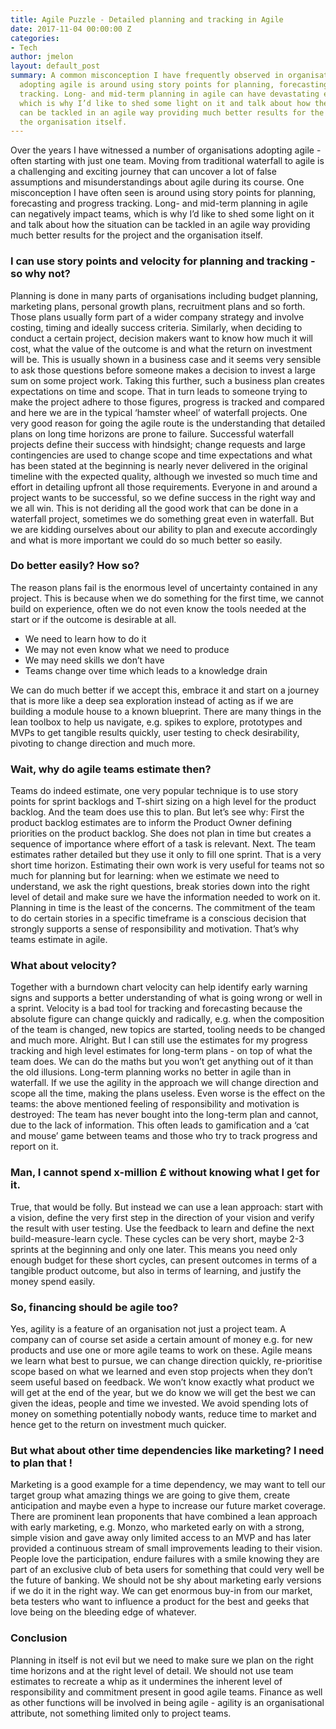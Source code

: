 ```yaml
---
title: Agile Puzzle - Detailed planning and tracking in Agile
date: 2017-11-04 00:00:00 Z
categories:
- Tech
author: jmelon
layout: default_post
summary: A common misconception I have frequently observed in organisations that are
  adopting agile is around using story points for planning, forecasting and progress
  tracking. Long- and mid-term planning in agile can have devastating effects on teams,
  which is why I’d like to shed some light on it and talk about how the situation
  can be tackled in an agile way providing much better results for the project and
  the organisation itself.
---
```


Over the years I have witnessed a number of organisations adopting agile - often starting with just one team. Moving from traditional waterfall to agile is a challenging and exciting journey that can uncover a lot of false assumptions and misunderstandings about agile during its course. One misconception I have often seen is around using story points for planning, forecasting and progress tracking. Long- and mid-term planning in agile can negatively impact teams, which is why I’d like to shed some light on it and talk about how the situation can be tackled in an agile way providing much better results for the project and the organisation itself.

### I can use story points and velocity for planning and tracking - so why not?
Planning is done in many parts of organisations including budget planning, marketing plans, personal growth plans, recruitment plans and so forth. Those plans usually form part of a wider company strategy and involve costing, timing and ideally success criteria. Similarly, when deciding to conduct a certain project, decision makers want to know how much it will cost, what the value of the outcome is and what the return on investment will be. This is usually shown in a business case and it seems very sensible to ask those questions before someone makes a decision to invest a large sum on some project work. Taking this further, such a business plan creates expectations on time and scope. That in turn leads to someone trying to make the project adhere to those figures, progress is tracked and compared and here we are in the typical ‘hamster wheel’ of waterfall projects.
One very good reason for going the agile route is the understanding that detailed plans on long time horizons are prone to failure. Successful waterfall projects define their success with hindsight; change requests and large contingencies are used to change scope and time expectations and what has been stated at the beginning is nearly never delivered in the original timeline with the expected quality, although we invested so much time and effort in detailing upfront all those requirements. Everyone in and around a project wants to be successful, so we define success in the right way and we all win. This is not deriding all the good work that can be done in a waterfall project, sometimes we do something great even in waterfall. But we are kidding ourselves about our ability to plan and execute accordingly and what is more important we could do so much better so easily.

### Do better easily? How so?
The reason plans fail is the enormous level of uncertainty contained in any project. This is because when we do something for the first time, we cannot build on experience, often we do not even know the tools needed at the start or if the outcome is desirable at all.

* We need to learn how to do it
* We may not even know what we need to produce
* We may need skills we don’t have
* Teams change over time which leads to a knowledge drain

We can do much better if we accept this, embrace it and start on a journey that is more like a deep sea exploration instead of acting as if we are building a module house to a known blueprint. There are many things in the lean toolbox to help us navigate, e.g. spikes to explore, prototypes and MVPs to get tangible results quickly, user testing to check desirability, pivoting to change direction and much more.

### Wait, why do agile teams estimate then? 
Teams do indeed estimate, one very popular technique is to use story points for sprint backlogs and T-shirt sizing on a high level for the product backlog. And the team does use this to plan. But let’s see why: First the product backlog estimates are to inform the Product Owner defining priorities on the product backlog. She does not plan in time but creates a sequence of importance where effort of a task is relevant. Next. The team estimates rather detailed but they use it only to fill one sprint. That is a very short time horizon. Estimating their own work is very useful for teams not so much for planning but for learning: when we estimate we need to understand, we ask the right questions, break stories down into the right level of detail and make sure we have the information needed to work on it. Planning in time is the least of the concerns. The commitment of the team to do certain stories in a specific timeframe is a conscious decision that strongly supports a sense of responsibility and motivation. That’s why teams estimate in agile.

### What about velocity?
Together with a burndown chart velocity can help identify early warning signs and supports a better understanding of what is going wrong or well in a sprint. Velocity is a bad tool for tracking and forecasting because the absolute figure can change quickly and radically, e.g. when the composition of the team is changed, new topics are started, tooling needs to be changed and much more. Alright. But I can still use the estimates for my progress tracking and high level estimates for long-term plans - on top of what the team does. We can do the maths but you won’t get anything out of it than the old illusions. Long-term planning works no better in agile than in waterfall. If we use the agility in the approach we will change direction and scope all the time, making the plans useless. Even worse is the effect on the teams: the above mentioned feeling of responsibility and motivation is destroyed: The team has never bought into the long-term plan and cannot, due to the lack of information. This often leads to gamification and a ‘cat and mouse’ game between teams and those who try to track progress and report on it.

### Man, I cannot spend x-million £ without knowing what I get for it.
True, that would be folly. But instead we can use a lean approach: start with a vision, define the very first step in the direction of your vision and verify the result with user testing. Use the feedback to learn and define the next build-measure-learn cycle. These cycles can be very short, maybe 2-3 sprints at the beginning and only one later. This means you need only enough budget for these short cycles, can present outcomes in terms of a tangible product outcome, but also in terms of learning, and justify the money spend easily.

### So, financing should be agile too?
Yes, agility is a feature of an organisation not just a project team. A company can of course set aside a certain amount of money e.g. for new products and use one or more agile teams to work on these. Agile means we learn what best to pursue, we can change direction quickly, re-prioritise scope based on what we learned and even stop projects when they don’t seem useful based on feedback. We won’t know exactly what product we will get at the end of the year, but we do know we will get the best we can given the ideas, people and time we invested. We avoid spending lots of money on something potentially nobody wants, reduce time to market and hence get to the return on investment much quicker.

### But what about other time dependencies like marketing? I need to plan that !
Marketing is a good example for a time dependency, we may want to tell our target group what amazing things we are going to give them, create anticipation and maybe even a hype to increase our future market coverage. There are prominent lean proponents that have combined a lean approach with early marketing, e.g. Monzo, who marketed early on with a strong, simple vision and gave away only limited access to an MVP and has later provided a continuous stream of small improvements leading to their vision. People love the participation, endure failures with a smile knowing they are part of an exclusive club of beta users for something that could very well be the future of banking. We should not be shy about marketing early versions if we do it in the right way. We can get enormous buy-in from our market, beta testers who want to influence a product for the best and geeks that love being on the bleeding edge of whatever.

### Conclusion
Planning in itself is not evil but we need to make sure we plan on the right time horizons and at the right level of detail. We should not use team estimates to recreate a whip as it undermines the inherent level of responsibility and commitment present in good agile teams. Finance as well as other functions will be involved in being agile - agility is an organisational attribute, not something limited only to project teams.
